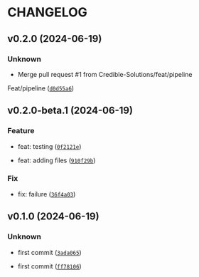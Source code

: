 # CHANGELOG

## v0.2.0 (2024-06-19)

### Unknown

* Merge pull request #1 from Credible-Solutions/feat/pipeline

Feat/pipeline ([`d0d55a6`](https://github.com/Credible-Solutions/smart_runner_manager/commit/d0d55a6a7fc34b24aa3740fe3eff0668403769cf))

## v0.2.0-beta.1 (2024-06-19)

### Feature

* feat: testing ([`0f2121e`](https://github.com/Credible-Solutions/smart_runner_manager/commit/0f2121ec386c7170783fb61fc33be6f11073331e))

* feat: adding files ([`910f29b`](https://github.com/Credible-Solutions/smart_runner_manager/commit/910f29bb0450df4f71d9bbd414749b1ada9277f0))

### Fix

* fix: failure ([`36f4a03`](https://github.com/Credible-Solutions/smart_runner_manager/commit/36f4a036530914e457d7493c9051394a410716f3))

## v0.1.0 (2024-06-19)

### Unknown

* first commit ([`3ada065`](https://github.com/Credible-Solutions/smart_runner_manager/commit/3ada0651d14f5f82423da483bf07ea33dbe653f0))

* first commit ([`ff78106`](https://github.com/Credible-Solutions/smart_runner_manager/commit/ff78106877f5b92f17643cd0eafdfb9f009086f7))
